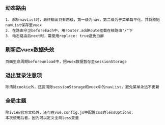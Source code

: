 ### 动态路由
```angular2html
1. 解析navList时，最终输出只有两级，第一级为nav，第二级为子菜单扁平化，并将原始navList保存至vuex
2. 在路由守卫beforeEach中，用router.addRoute挂载在根路由"/"下
3. 动态路由后next时，需使用replace: true避免白屏
```

### 刷新后vuex数据失效
```angular2html
页面生命周期beforeunload中，把vuex数据暂存至sessionStorage
```

### 退出登录注意项
```angular2html
除清除cookie外，还要清除sessionStorage和vuex中的navList，避免菜单永远不更新
```

### 全局主题
```angular2html
除iview官方文档外，还可在vue.config.js中配置css的lessOptions，
本次使用后者，因为可以定义全局less变量
```


